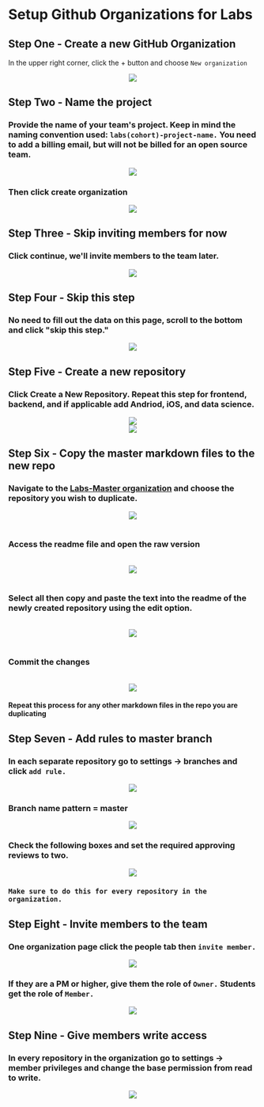 # Setup Github Organizations for Labs

## Step One - Create a new GitHub Organization

In the upper right corner, click the + button and choose `New organization`

<div align="center"><img src="./images/step1.png" ></div>

## Step Two - Name the project

### Provide the name of your team's project. Keep in mind the naming convention used: `labs(cohort)-project-name.` You need to add a billing email, but will not be billed for an open source team.

<div align="center"><img src="./images/step2.png" ></div>

### Then click create organization

<div align="center"><img src="./images/step2_1.png" ></div>

</center>

## Step Three - Skip inviting members for now

### Click continue, we'll invite members to the team later.

<div align="center"><img src="./images/step3.png"></div>

## Step Four - Skip this step

### No need to fill out the data on this page, scroll to the bottom and click "skip this step."

<div align="center"><img src="./images/step4.png"></div>

## Step Five - Create a new repository

### Click Create a New Repository. Repeat this step for frontend, backend, and if applicable add Andriod, iOS, and data science.

<div align="center"><img src="./images/step5.png"></div>

<div align="center"><img src="./images/step5-1.png"></div>

## Step Six - Copy the master markdown files to the new repo

### Navigate to the [Labs-Master organization](https://github.com/labs-master) and choose the repository you wish to duplicate.

<div align="center"><img src="./images/step6.png"></div>
<br>

### Access the readme file and open the raw version

<br>

<div align="center"><img src="./images/step6-1.png"></div>
<br>

### Select all then copy and paste the text into the readme of the newly created repository using the edit option.

<br>

<div align="center"><img src="./images/step6-2.png"></div>
<br>

### Commit the changes

<br>

<div align="center"><img src="./images/step6-3.png"></div>

#### Repeat this process for any other markdown files in the repo you are duplicating

## Step Seven - Add rules to master branch

### In each separate repository go to settings -> branches and click `add rule.`

<div align="center"><img src="./images/step7.png"></div>

### Branch name pattern = master

<div align="center"><img src="./images/step7-1.png"></div>

### Check the following boxes and set the required approving reviews to two.

<div align="center"><img src="./images/step7-2.png"></div>

### `Make sure to do this for every repository in the organization.`

## Step Eight - Invite members to the team

### One organization page click the people tab then `invite member.`

<div align="center"><img src="./images/step8.png"></div>

### If they are a PM or higher, give them the role of `Owner.` Students get the role of `Member.`

<div align="center"><img src="./images/step8-1.png"></div>

## Step Nine - Give members write access

### In every repository in the organization go to settings -> member privileges and change the base permission from read to write.

<div align="center"><img src="./images/step9.png"></div>
